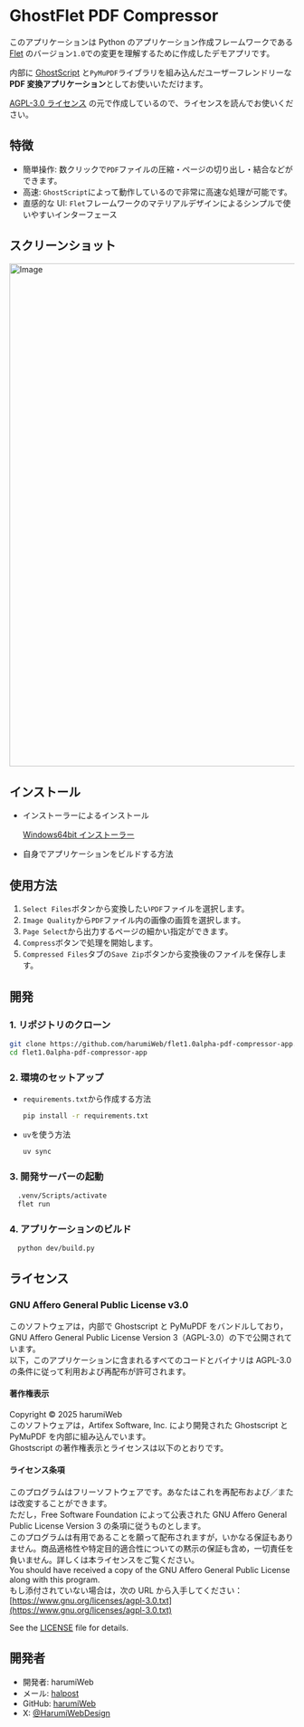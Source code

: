 # GhostFlet PDF Compressor

このアプリケーションは Python のアプリケーション作成フレームワークである [Flet](https://flet.dev/) のバージョン`1.0`での変更を理解するために作成したデモアプリです。

内部に [GhostScript](https://www.ghostscript.com/index.html) と`PyMuPDF`ライブラリを組み込んだユーザーフレンドリーな**PDF 変換アプリケーション**としてお使いいただけます。

[AGPL-3.0 ライセンス](https://www.gnu.org/licenses/agpl-3.0.html) の元で作成しているので、ライセンスを読んでお使いください。

## 特徴

- 簡単操作: 数クリックで`PDF`ファイルの圧縮・ページの切り出し・結合などができます。
- 高速: `GhostScript`によって動作しているので非常に高速な処理が可能です。
- 直感的な UI: `Flet`フレームワークのマテリアルデザインによるシンプルで使いやすいインターフェース

## スクリーンショット

<img width="1584" height="889" alt="Image" src="https://github.com/user-attachments/assets/9a349a9a-11a8-4561-a22d-b68abebf963c" />

## インストール

- インストーラーによるインストール

  [Windows64bit インストーラー](https://github.com/harumiWeb/flet1.0alpha-pdf-compressor-app/releases)

- 自身でアプリケーションをビルドする方法

## 使用方法

1. `Select Files`ボタンから変換したい`PDF`ファイルを選択します。
2. `Image Quality`から`PDF`ファイル内の画像の画質を選択します。
3. `Page Select`から出力するページの細かい指定ができます。
4. `Compress`ボタンで処理を開始します。
5. `Compressed Files`タブの`Save Zip`ボタンから変換後のファイルを保存します。

## 開発

### 1. リポジトリのクローン

```bash
git clone https://github.com/harumiWeb/flet1.0alpha-pdf-compressor-app.git
cd flet1.0alpha-pdf-compressor-app
```

### 2. 環境のセットアップ

- `requirements.txt`から作成する方法

  ```bash
  pip install -r requirements.txt
  ```

- `uv`を使う方法

  ```bash
  uv sync
  ```

### 3. 開発サーバーの起動

```bash
  .venv/Scripts/activate
  flet run
```

### 4. アプリケーションのビルド

```bash
  python dev/build.py
```

## ライセンス

### GNU Affero General Public License v3.0

このソフトウェアは，内部で Ghostscript と PyMuPDF をバンドルしており，GNU Affero General Public License Version 3（AGPL-3.0）の下で公開されています。  
以下，このアプリケーションに含まれるすべてのコードとバイナリは AGPL-3.0 の条件に従って利用および再配布が許可されます。

#### 著作権表示

Copyright © 2025 harumiWeb  
このソフトウェアは，Artifex Software, Inc. により開発された Ghostscript と PyMuPDF を内部に組み込んでいます。  
Ghostscript の著作権表示とライセンスは以下のとおりです。

#### ライセンス条項

このプログラムはフリーソフトウェアです。あなたはこれを再配布および／または改変することができます。  
ただし，Free Software Foundation によって公表された GNU Affero General Public License Version 3 の条項に従うものとします。  
このプログラムは有用であることを願って配布されますが，いかなる保証もありません。商品適格性や特定目的適合性についての黙示の保証も含め，一切責任を負いません。詳しくは本ライセンスをご覧ください。  
You should have received a copy of the GNU Affero General Public License along with this program.  
もし添付されていない場合は，次の URL から入手してください：  
[https://www.gnu.org/licenses/agpl-3.0.txt](https://www.gnu.org/licenses/agpl-3.0.txt)

See the [LICENSE](./LICENSE.txt) file for details.

## 開発者

- 開発者: harumiWeb
- メール: [halpost](https://www.halpost.tech/contact)
- GitHub: [harumiWeb](https://github.com/harumiWeb)
- X: [@HarumiWebDesign](https://x.com/HarumiWebDesign)
